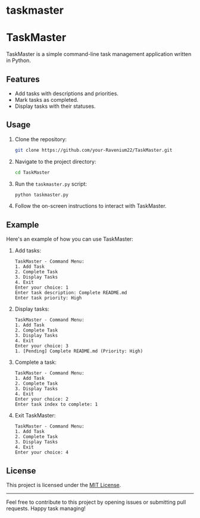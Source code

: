 # taskmaster


# TaskMaster

TaskMaster is a simple command-line task management application written in Python.

## Features

- Add tasks with descriptions and priorities.
- Mark tasks as completed.
- Display tasks with their statuses.

## Usage

1. Clone the repository:

    ```bash
    git clone https://github.com/your-Ravenium22/TaskMaster.git
    ```

2. Navigate to the project directory:

    ```bash
    cd TaskMaster
    ```

3. Run the `taskmaster.py` script:

    ```bash
    python taskmaster.py
    ```

4. Follow the on-screen instructions to interact with TaskMaster.

## Example

Here's an example of how you can use TaskMaster:

1. Add tasks:
    ```
    TaskMaster - Command Menu:
    1. Add Task
    2. Complete Task
    3. Display Tasks
    4. Exit
    Enter your choice: 1
    Enter task description: Complete README.md
    Enter task priority: High
    ```

2. Display tasks:
    ```
    TaskMaster - Command Menu:
    1. Add Task
    2. Complete Task
    3. Display Tasks
    4. Exit
    Enter your choice: 3
    1. [Pending] Complete README.md (Priority: High)
    ```

3. Complete a task:
    ```
    TaskMaster - Command Menu:
    1. Add Task
    2. Complete Task
    3. Display Tasks
    4. Exit
    Enter your choice: 2
    Enter task index to complete: 1
    ```

4. Exit TaskMaster:
    ```
    TaskMaster - Command Menu:
    1. Add Task
    2. Complete Task
    3. Display Tasks
    4. Exit
    Enter your choice: 4
    ```

## License

This project is licensed under the [MIT License](LICENSE).

---

Feel free to contribute to this project by opening issues or submitting pull requests. Happy task managing!
